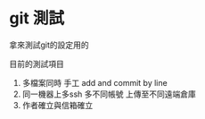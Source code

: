 # git 測試

拿來測試git的設定用的

目前的測試項目
  1. 多檔案同時 手工 add and commit by line
  2. 同一機器上多ssh 多不同帳號 上傳至不同遠端倉庫
  3. 作者確立與信箱確立
